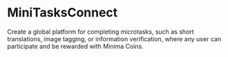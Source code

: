 # MiniTasksConnect
Create a global platform for completing microtasks, such as short translations, image tagging, or information verification, where any user can participate and be rewarded with Minima Coins.
